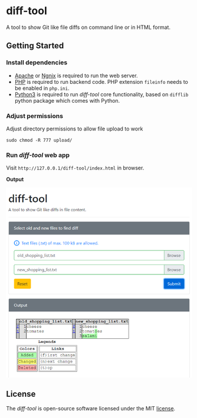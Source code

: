 # diff-tool

A tool to show Git like file diffs on command line or in HTML format.

## Getting Started

### Install dependencies

- [Apache](https://httpd.apache.org/) or [Ngnix](https://www.nginx.com/) is required to run the web server.
- [PHP](https://www.php.net/) is required to run backend code. PHP extension `fileinfo` needs to be enabled in `php.ini`.
- [Python3](https://www.python.org/) is required to run *diff-tool* core functionality, based on `difflib` python package which comes with Python.

### Adjust permissions

Adjust directory permissions to allow file upload to work

```shell script
sudo chmod -R 777 upload/
``` 

### Run *diff-tool* web app

Visit `http://127.0.0.1/diff-tool/index.html` in browser.

**Output**

![web_output](extras/web_output.png)

## License

The *diff-tool* is open-source software licensed under the MIT [license](LICENSE).
